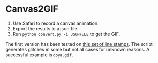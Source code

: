 # Canvas2GIF

1. Use Safari to record a canvas animation.
2. Export the results to a json file.
3. Run `python convert.py -i JSONFILE` to get the GIF.

The first version has been tested on [this set of line stamps](https://store.line.me/emojishop/product/616530bd65c6475769515686/ja). The script generates glitches in some but not all cases for unknown reasons. A successful example is `doya.gif`.
